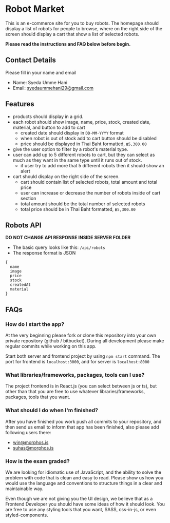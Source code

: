 # Robot Market

This is an e-commerce site for you to buy robots. The homepage should display a list of robots for people to browse,
where on the right side of the screen should display a cart that show a list of selected robots.

**Please read the instructions and FAQ below before begin.**

## Contact Details
Please fill in your name and email
- Name: Syeda Umme Hani
- Email: syedaummehani29@gmail.com

## Features

- products should display in a grid.
- each robot should show image, name, price, stock, created date, material, and button to add to cart
    - created date should display in `DD-MM-YYYY` format
    - when robot is out of stock add to cart button should be disabled
    - price should be displayed in Thai Baht formatted, `฿5,300.00`
- give the user option to filter by a robot's material type.
- user can add up to 5 different robots to cart, but they can select as much as they want in the same type until it runs
  out of stock.
    - if user try to add more that 5 different robots then it should show an alert
- cart should display on the right side of the screen.
    - cart should contain list of selected robots, total amount and total price
    - user can increase or decrease the number of robots inside of cart section
    - total amount should be the total number of selected robots
    - total price should be in Thai Baht formatted, `฿5,300.00`

## Robots API

**DO NOT CHANGE API RESPONSE INSIDE SERVER FOLDER**

- The basic query looks like this: `/api/robots`
- The response format is JSON
```
{
  name
  image
  price
  stock
  createdAt
  material
}
```

## FAQs

### How do I start the app?

At the very beginning please fork or clone this repository into your own private repository (github / bitbucket).
During all development please make regular commits while working on this app.

Start both server and frontend project by using `npm start` command. The port for frontend is `localhost:3000`, and for
server is `localhost:8000`

### What libraries/frameworks, packages, tools can I use?

The project frontend is in React.js (you can select between js or ts), but other than that you are free to use whatever
libraries/frameworks, packages, tools that you want.

### What should I do when I'm finished?

After you have finished you work push all commits to your repository, and then send us email to inform that app has been finished, also please add following users there:
* win@morphos.is
* suhas@morphos.is

### How is the exam graded?

We are looking for idiomatic use of JavaScript, and the ability to solve the problem with code that is clean and easy to
read. Please show us how you would use the language and conventions to structure things in a clear and maintainable way.

Even though we are not giving you the UI design, we believe that as a Frontend Developer you should have some ideas of
how it should look. You are free to use any styling tools that you want, SASS, css-in-js, or even styled-components.
